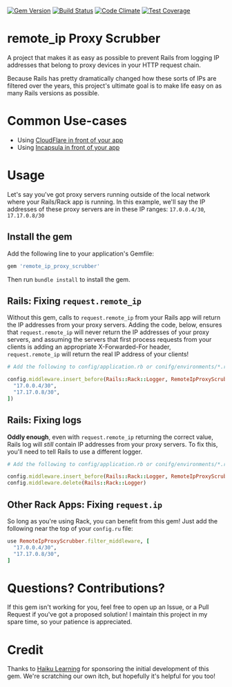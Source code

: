 [![Gem Version](https://badge.fury.io/rb/remote_ip_proxy_scrubber.svg)](http://badge.fury.io/rb/remote_ip_proxy_scrubber)
[![Build Status](https://travis-ci.org/metavida/remote_ip_proxy_scrubber.svg?branch=master)](https://travis-ci.org/metavida/remote_ip_proxy_scrubber)
[![Code Climate](https://codeclimate.com/github/metavida/remote_ip_proxy_scrubber/badges/gpa.svg)](https://codeclimate.com/github/metavida/remote_ip_proxy_scrubber)
[![Test Coverage](https://codeclimate.com/github/metavida/remote_ip_proxy_scrubber/badges/coverage.svg)](https://codeclimate.com/github/metavida/remote_ip_proxy_scrubber)

# remote_ip Proxy Scrubber

A project that makes it as easy as possible to prevent Rails from logging IP addresses that belong to proxy devices in your HTTP request chain.

Because Rails has pretty dramatically changed how these sorts of IPs are filtered over the years, this project's ultimate goal is to make life easy on as many Rails versions as possible.

# Common Use-cases

* Using [CloudFlare in front of your app](https://www.cloudflare.com/ips)
* Using [Incapsula in front of your app](https://incapsula.zendesk.com/hc/en-us/articles/200627570-Restricting-direct-access-to-your-website-Incapsula-s-IP-addresses-)

# Usage

Let's say you've got proxy servers running outside of the local network where your Rails/Rack app is running. In this example, we'll say the IP addresses of these proxy servers are in these IP ranges: `17.0.0.4/30`, `17.17.0.8/30`

## Install the gem

Add the following line to your application's Gemfile:

```ruby
gem 'remote_ip_proxy_scrubber'
```

Then run `bundle install` to install the gem.

## Rails: Fixing `request.remote_ip`

Without this gem, calls to `request.remote_ip` from your Rails app will return the IP addresses from your proxy servers. Adding the code, below, ensures that `request.remote_ip` will never return the IP addresses of your proxy servers, and assuming the servers that first process requests from your clients is adding an appropriate X-Forwarded-For header, `request.remote_ip` will return the real IP address of your clients!

```ruby
# Add the following to config/application.rb or conifg/environments/*.rb

config.middleware.insert_before(Rails::Rack::Logger, RemoteIpProxyScrubber.filter_middleware, [
  "17.0.0.4/30",
  "17.17.0.8/30",
])
```

## Rails: Fixing logs

**Oddly enough**, even with `request.remote_ip` returning the correct value, Rails log will *still* contain IP addresses from your proxy servers. To fix this, you'll need to tell Rails to use a different logger.

```ruby
# Add the following to config/application.rb or conifg/environments/*.rb

config.middleware.insert_before(Rails::Rack::Logger, RemoteIpProxyScrubber.patched_logger, config.log_tags)
config.middleware.delete(Rails::Rack::Logger)
```

## Other Rack Apps: Fixing `request.ip`

So long as you're using Rack, you can benefit from this gem! Just add the following near the top of your `config.ru` file:

```ruby
use RemoteIpProxyScrubber.filter_middleware, [
  "17.0.0.4/30",
  "17.17.0.8/30",
]
```

# Questions? Contributions?

If this gem isn't working for you, feel free to open up an Issue, or a Pull Request if you've got a proposed solution! I maintain this project in my spare time, so your patience is appreciated.

# Credit

Thanks to [Haiku Learning](http://www.haikulearning.com) for sponsoring the initial development of this gem. We're scratching our own itch, but hopefully it's helpful for you too!
